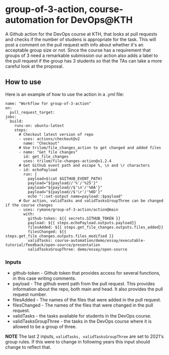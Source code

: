 # group-of-3-action, course-automation for DevOps@KTH

A Github action for the DevOps course at KTH, that looks at pull requests and checks if the number of studens is appropriate for the task. This will post a comment on the pull request with info about whether it's an acceptable group size or not. Since the course has a requirement that groups of 3 need a remarkable submission our action also adds a label to the pull request if the group has 3 students so that the TAs can take a more careful look at the proposal.

## How to use
Here is an example of how to use the action in a .yml file:
```
name: "Workflow for group-of-3-action"
on:
  pull_request_target:
jobs:
  build:
    runs-on: ubuntu-latest
    steps:
      # Checkout latest version of repo
      - uses: actions/checkout@v2
        name: "Checkout"
      # Use trilom/file_changes_action to get changed and added files
      - name: "Get file changes"
        id: get_file_changes
        uses: trilom/file-changes-action@v1.2.4
      # Get Github event path and escape %, \n and \r characters
      - id: echoPayload
        run: |
          payload=$(cat $GITHUB_EVENT_PATH)
          payload="${payload//'%'/'%25'}"
          payload="${payload//$'\n'/'%0A'}"
          payload="${payload//$'\r'/'%0D'}"
          echo "::set-output name=payload::$payload"
      # Our action, validTasks and validTasksGroupThree can be changed if the course changes
      - uses: rymane/group-of-3-action/action@main
        with: 
          github-token: ${{ secrets.GITHUB_TOKEN }}
          payload: ${{ steps.echoPayload.outputs.payload}}
          filesAdded: ${{ steps.get_file_changes.outputs.files_added}}
          filesChanged: ${{ steps.get_file_changes.outputs.files_modified }}
          validTasks: course-automation/demo/essay/executable-tutorial/feedback/open-source/presentation
          validTasksGroupThree: demo/essay/open-source
```
### Inputs
- github-token - Github token that provides access for several functions, in this case writing comments.
- payload - The github event path from the pull request. This provides information about the repo, both main and head. It also provides the pull request number.
- filesAdded - The names of the files that were added in the pull request.
- filesChanged - The names of the files that were changed in the pull request.
- validTasks - the tasks available for students in the DevOps course.
- validTasksGroupThree - the tasks in the DevOps course where it is allowed to be a group of three.

**NOTE** The last 2 inputs, ```validTasks, validTasksGroupThree``` are set to 2021's group rules. If this were to change in following years this input should change to reflect that.
